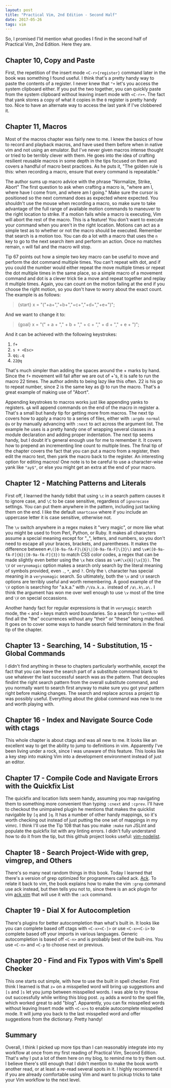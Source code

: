 ```yaml
---
layout: post
title: "Practical Vim, 2nd Edition - Second Half"
date: 2017-05-26
tags: vim
---
```


So, I promised I'ld mention what goodies I find in the second half of
Practical Vim, 2nd Edition.  Here they are.

## Chapter 10, Copy and Paste

First, the repetition of the insert mode `<C-r>{register}` command later
in the book was something I found useful.  I think that's a pretty handy
way to paste the contents of a register.
I never knew that `"+` let's you access the system clipboard
either.  If you put the two together, you can quickly paste from the system
clipboard without leaving insert mode with `<C-r>+`.  The fact that yank
stores a copy of what it copies in the `0` register is pretty handy too.
Nice to have an alternate way to access the last yank if I've clobbered it.

## Chapter 11, Macros

Most of the macros chapter was fairly new to me.  I knew the basics of how to
record and playback macros, and have used them before when in native vim and
not using an emulator.  But I've never given macros intense thought or tried
to be terribly clever with them.  He goes into the idea of crafting resilient
reusable macros in some depth in the tips focused on them and covers a handful
of macro best practices.  As he puts it, "The golden rule is this: when
recording a macro, ensure that every command is repeatable."

The author sums up macro advice with the phrase "Normalize, Strike, Abort"
The first question to ask when crafting a macro is, "where am I, where
have I come
from, and where am I going."  Make sure the cursor is positioned so the
next command does as expected where expected.  You shouldn't use the
mouse when recording a macro, so make sure to take advantage of the full
range of available motion commands to maneuver to the right location to
strike.  If a motion fails while a macro is executing, Vim will abort the
rest of the macro.  This is a feature!  You don't want to execute your
command when you aren't in the right location.  Motions can act as a simple
test as to whether or not the macro should be executed.  Remember that
search is a motion too.  You can do a lot with a macro that uses the `n`
key to go to the next search item and perform an action.  Once no matches
remain, `n` will fail and the macro will stop.

Tip 67 points out how a simple two key macro can be useful to move and perform
the dot command multiple times.  You can't repeat with dot, and if you could
the number would either repeat the move multiple times or repeat the dot
multiple times in the same place, so a simple macro of a movement command
and dot is a clever trick tie a move and repeat together and replay it
multiple times.  Again, you can count on the motion failing at the end if
you choose the right motion, so you don't have to worry about the exact
count.  The example is as follows:

> {start}
> x = "("+a+","+b+","+c+","+d+","+e+")";

And we want to change it to:

> {goal}
> x = "(" + a + "," + b + "," + c + "," + d + "," + e + ")";

And it can be achieved with the following keystrokes:

1. `f+`
1. `s + <Esc>`
1. `qq;.q`
1. `22@q`

That's much simpler than adding the spaces around the + marks by hand.
Since the `f+` movement will fail after we are out of +'s, it is safe
to run the macro 22 times.  The author admits to being lazy like this
often.  22 is his go to repeat number, since 2 is the same key as
@ to run the macro.  That's a great example of making use of "Abort".

Appending keystrokes to macros works just like appending yanks to registers.
`qA` will append commands on the end of the macro in register a.  That's a
small but handy tip for getting more from macros.  The next tip covers how
to apply a macro to a series of files, either with `:argdo normal @a` or by
manually advancing with `:next` to act across the argument list.  The example
he uses is a pretty handy one of wrapping several classes in a module
declaration and adding proper indentation.  The next tip seems handy, but I
doubt it's general enough use for me to remember it.  It covers how to prepend
an incrementing line count to multiple lines.  The final tip of the chapter
covers the fact that you can put a macro from a register, then edit the
macro text, then yank the macro back to the register.  An interesting option
for editing macros!  One note is to be careful to use a character-wise
yank like `"ay$"`, or else you might get an extra <CR> at the end of
your macro.

## Chapter 12 - Matching Patterns and Literals

First off, I learned the handy tidbit that using `\c` in a search pattern
causes it to ignore case, and `\C` to be case sensitive, regardless of
`ignorecase` settings.  You can put them anywhere in the pattern, including
just tacking them on the end.  I like the default `smartcase` where if you
include an uppercase letter it is case sensitive, otherwise not.

The `\v` switch anywhere in a regex makes it "very magic", or more like what
you might be used to from Perl, Python, or Ruby.  It makes all characters
assume a special meaning except for "_", letters, and numbers,
so you don't need to escape all your braces,
brackets, and parentheses.  It makes the difference between
`#\([0-9a-fA-F]\{6}\|[0-9a-fA-F]\{3}\)` and
`\v#([0-9a-fA-F]{6}|[0-9a-fA-F]{3})` to match CSS color codes, a regex
that can be made slightly even better using the `\x` hex class as
`\v#(\x{6}|\x{3})`.  The `\V` or `verynomagic` option makes a search
only search by the literal meaning of symbols provided, even `.`, `*`,
and `?`.  Only the `\` character has special meaning in a `verynomagic`
search.  So ultimately, both the `\v` and `\V` search options are
terribly useful and worth remembering.  A good example of the `\V` option
is searching for "a.k.a." with `/\Va.k.a.` instead of `/a\.k\.a\.`
I think the argument has won me over well enough to use `\v` most of
the time and `\V` on special occassions.

Another handy fact for regular expressions is that in `verymagic` search
mode, the `<` and `>` keys match word boundaries.  So a search for
`\v<the>` will find all the "the" occurrences without any "their" or
"these" being matched.  It goes on to cover some ways to handle search
field terminators in the final tip of the chapter.

## Chapter 13 - Searching, 14 - Substitution, 15 - Global Commands

I didn't find anything in these to chapters particularly worthwhile, except
the fact that you can leave the search part of a substitute command blank
to use whatever the last successful search was as the pattern.  That
decouples findint the right search pattern from the overall substitute
command, and you normally want to search first anyway to make sure you
got your pattern right before making changes.   The search and replace
across a project tip was possibly useful.  Everything about the global
command was new to me and worth playing with.

## Chapter 16 - Index and Navigate Source Code with ctags

This  whole chapter is about ctags and was all new to me.  It looks like an
excellent way to get the ability to jump to definitions in vim.  Apparently
I've been living under a rock, since I was unaware of this feature.  This
looks like a key step into making Vim into a development environment instead
of just an editor.

## Chapter 17 - Compile Code and Navigate Errors with the Quickfix List

The quickfix and location lists seem handy, assuming you map navigating them
to something more convenient than typing `:cnext` and `:cprev`.  I'll have
to checkout the unimpaired plugin he mentions that makes the quicklist
navigable by `[q` and `]q`.  It has a number of other handy mappings, so it's
worth checking out instead of just putting the one set of mappings in my
vimrc.  I think I'll use the Tip 108 that has you make `:make` run JSLint
and populate the quickfix list with any linting errors.  I didn't fully 
understand how to do it from the tip, but this github project looks useful:
[vim-nodelist](https://github.com/bigfish/vim-nodelint).

## Chapter 18 - Search Project-Wide with grep, vimgrep, and Others

There's so many neat random things in this book.  Today I learned that there's
a version of grep optimized for programmers called ack.
[Ack](https://beyondgrep.com/).  To relate it back to vim, the book explains
how to make the vim `:grep` command use ack instead, but then tells you not
to, since there is an ack plugin for vim
[ack.vim](https://github.com/mileszs/ack.vim)
that will use it with the `:ack` command.

## Chapter 19 - Dial X for Autocompletion

There's plugins for better autocompletion than what's built in.  It looks like
you can complete based off ctags with `<C-x><C-]>` or use 
`<C-x><C-i>` to complete based off your imports in various languages.
Generic autocompletion is based off `<C-n>` and is probably best of the
built-ins.  You use `<C-n>` and `<C-p` to choose next  or previous.

## Chapter 20 - Find and Fix Typos with Vim's Spell Checker

This one starts out simple, with how to use the built in spell checker.  First
think I learned is that `z=` on a misspelled word will bring up suggestions
and `[s` and `]s` let you jump between misspelled words.  I was able to try
those out successfully while writing this blog post.  `zg` adds a word to the
spell file, which worked great to add "blog".  Apparently, you can fix
misspelled words without leaving Insert mode with `<C-x>s` to
enable autocomplete misspelled mode.  It will jump you back to the last
misspelled word and offer suggestions from the dictionary.  Pretty handy!

## Summary

Overall, I think I picked up more tips than I can reasonably integrate into
my workflow at once from my first reading of Practical Vim, Second Edition.
That's why I put a lot of them here on my blog, to remind me to try them
out.  I believe there's still enough that I didn't mention to make the book
worth another read, or at least a re-read several spots in it.  I highly
recommend it if you are already comfortable using Vim and want to pickup
tricks to take your Vim workflow to the next level.


